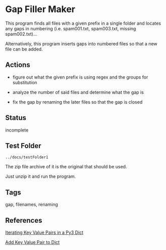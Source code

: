 # Gap Filler Maker

This program finds all files with a given prefix in a single folder and locates any gaps in numbering (i.e. spam001.txt, spam003.txt, missing spam002.txt)...

Alternatively, this program inserts gaps into numbered files so that a new file can be added.

## Actions

* figure out what the given prefix is using regex and the groups for substitution

* analyze the number of said files and determine what the gap is

* fix the gap by renaming the later files so that the gap is closed

## Status

incomplete

## Test Folder

	../docs/testFolder1

The zip file archive of it is the original that should be used.  

Just unzip it and run the program.

## Tags

gap, filenames, renaming

## References

[Iterating Key Value Pairs in a Py3 Dict](https://stackoverflow.com/questions/26660654/how-do-i-print-the-key-value-pairs-of-a-dictionary-in-python/26660785)

[Add Key Value Pair to Dict](https://stackoverflow.com/questions/3776275/how-to-add-key-value-pair-to-dictionary/28380174)